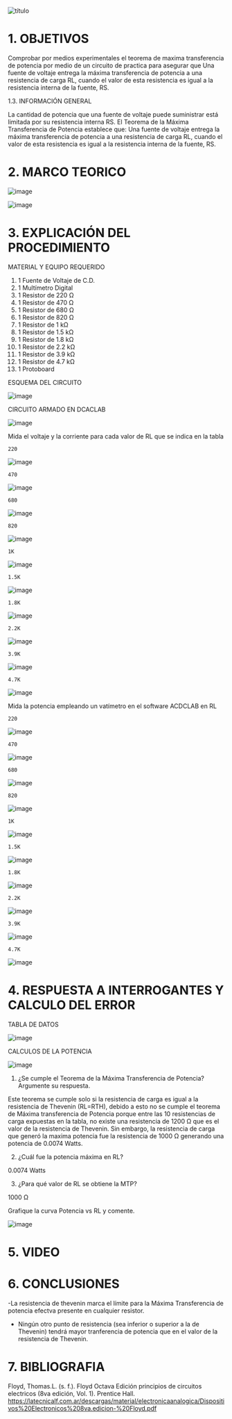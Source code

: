![título](https://user-images.githubusercontent.com/116821721/212224388-b6d9b2b1-6e99-46a2-8789-c9616e236bc0.png)

# 1. OBJETIVOS

Comprobar por medios experimentales el teorema de maxima transferencia de potencia por medio de un circuito de practica para asegurar que Una fuente de voltaje entrega la máxima transferencia de potencia a una resistencia de carga RL, cuando el valor de esta resistencia es igual a la resistencia interna de la fuente, RS.

1.3. INFORMACIÓN GENERAL

La cantidad de potencia que una fuente de voltaje puede suministrar está limitada por su resistencia interna RS. El Teorema de la Máxima Transferencia de Potencia establece que: Una fuente de voltaje entrega la máxima transferencia de potencia a una resistencia de carga RL, cuando el valor de esta resistencia es igual a la resistencia interna de la fuente, RS.


# 2. MARCO TEORICO

![image](https://user-images.githubusercontent.com/116819100/212220704-07c15dec-b3d1-45b1-bb07-792695cb010e.png)

![image](https://user-images.githubusercontent.com/116821721/212224512-170c83d8-6712-479c-8d95-6ec93ad0414e.png)

# 3. EXPLICACIÓN DEL PROCEDIMIENTO

MATERIAL Y EQUIPO REQUERIDO

1. 1 Fuente de Voltaje de C.D.
2. 1 Multímetro Digital
3. 1 Resistor de 220 Ω
4. 1 Resistor de 470 Ω
5. 1 Resistor de 680 Ω
6. 1 Resistor de 820 Ω
7. 1 Resistor de 1 kΩ
8. 1 Resistor de 1.5 kΩ
9. 1 Resistor de 1.8 kΩ
10. 1 Resistor de 2.2 kΩ
11. 1 Resistor de 3.9 kΩ
12. 1 Resistor de 4.7 kΩ
13. 1 Protoboard

ESQUEMA DEL CIRCUITO

![image](https://user-images.githubusercontent.com/116781677/211951419-08705a54-232e-4e8d-9441-1a3b0f09800d.png)

CIRCUITO ARMADO EN DCACLAB

![image](https://user-images.githubusercontent.com/116781677/211952694-9f45243d-70a1-47d7-97a0-bbf2ea7885d6.png)


Mida el voltaje y la corriente para cada valor de RL que se indica en la tabla

    220
![image](https://user-images.githubusercontent.com/116781677/212334414-98822231-e605-43fe-9fa3-130632e79690.png)

    470
![image](https://user-images.githubusercontent.com/116781677/212334333-394daa54-248a-47b6-8a82-b4c4319ac20a.png)

    680
![image](https://user-images.githubusercontent.com/116781677/212334257-d629e81a-7e69-4e0e-8c8b-8a51e0ffe64a.png)

    820
![image](https://user-images.githubusercontent.com/116781677/212334176-94ceca50-764d-4896-bb4a-ad151593c772.png)

    1K
![image](https://user-images.githubusercontent.com/116781677/212334082-3b8915a9-f29e-4390-8e79-7b6f4ba5b243.png)

    1.5K
![image](https://user-images.githubusercontent.com/116781677/212334018-53e3e54e-1e93-47cf-9cfc-fe6111bd5c12.png)

    1.8K
![image](https://user-images.githubusercontent.com/116781677/212333961-1334d8eb-78e2-4b15-a4c6-dd3306e621a7.png)

    2.2K
![image](https://user-images.githubusercontent.com/116781677/212333780-b28561d9-1e48-4961-b39b-87bcab5160bd.png)

    3.9K
![image](https://user-images.githubusercontent.com/116781677/212333703-9b79860d-704e-4562-95a5-2b49aa40dbf4.png)

    4.7K
![image](https://user-images.githubusercontent.com/116781677/212333600-33ce89b3-a28b-4c9e-a0dc-1594c2ba1b43.png)

Mida la potencia empleando un vatímetro en el software ACDCLAB en RL

    220
![image](https://user-images.githubusercontent.com/116781677/212318607-f283942f-faba-40eb-a09b-8c6ee3b51bb2.png)

    470
![image](https://user-images.githubusercontent.com/116781677/212331608-61ce9abd-ae63-45a1-bde1-d618962f61e1.png)

    680
![image](https://user-images.githubusercontent.com/116781677/212332105-fa0295cc-5b52-4444-8fa9-28740550ffdf.png)

    820
![image](https://user-images.githubusercontent.com/116781677/212332199-74d9f85b-b810-406f-9f3a-043ee52fe870.png)

    1K
![image](https://user-images.githubusercontent.com/116781677/212332533-1d35260f-e5b2-4591-8f31-ac5d42c6c041.png)

    1.5K
![image](https://user-images.githubusercontent.com/116781677/212332647-33b03910-542a-4c40-a4c9-d720a240b063.png)

    1.8K
![image](https://user-images.githubusercontent.com/116781677/212332715-47fcfb89-5d54-4f40-8c93-7cc782a9bacc.png)

    2.2K
![image](https://user-images.githubusercontent.com/116781677/212333158-4021a007-5d82-4bfb-a6b8-415b3a62cdda.png)

    3.9K    
![image](https://user-images.githubusercontent.com/116781677/212333260-02dd997c-82a0-4514-a378-89767ad95308.png)

    4.7K
![image](https://user-images.githubusercontent.com/116781677/212333299-b467c351-d65c-4198-855e-953ede4565bf.png)


# 4. RESPUESTA A INTERROGANTES Y CALCULO DEL ERROR

TABLA DE DATOS

![image](https://user-images.githubusercontent.com/116781677/212328981-49183412-59bb-4e84-884a-f76b64e79717.png)

CALCULOS DE LA POTENCIA

![image](https://user-images.githubusercontent.com/116781677/212329046-dbc5ea54-55a1-4db2-8b7e-748235b5fcf8.png)

1. ¿Se cumple el Teorema de la Máxima Transferencia de Potencia? Argumente su respuesta.

Este teorema se cumple solo si la resistencia de carga es igual a la resistencia de Thevenin (RL=RTH), debido a esto no se cumple el teorema de Máxima transferencia de Potencia porque entre las 10 resistencias de carga expuestas en la tabla, no existe una resistencia de 1200 Ω que es el valor de la resistencia de Thevenin. Sin embargo, la resistencia de carga que generó la maxima potencia fue la resistencia de 1000 Ω generando una potencia de 0.0074 Watts.

2. ¿Cuál fue la potencia máxima en RL? 

0.0074 Watts

3. ¿Para qué valor de RL se obtiene la MTP? 

1000 Ω

Grafique la curva Potencia vs RL y comente.

![image](https://user-images.githubusercontent.com/116781677/212330732-3d01275b-c0ec-4d64-95d1-950ce35d2696.png)


# 5. VIDEO
# 6. CONCLUSIONES
 -La resistencia de thevenin marca el límite para la Máxima Transferencia de potencia efectva presente    en cualquier resistor.
 - Ningún otro punto de resistencia (sea inferior o superior a la de Thevenin) tendrá mayor          tranferencia de potencia que en el valor de la resistencia de Thevenin.



# 7. BIBLIOGRAFIA
Floyd, Thomas.L. (s. f.). Floyd Octava Edición principios de circuitos electricos (8va edición, Vol. 1). Prentice Hall. https://latecnicalf.com.ar/descargas/material/electronicaanalogica/Dispositivos%20Electronicos%208va.edicion-%20Floyd.pdf

